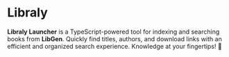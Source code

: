 # Libraly
**Libraly Launcher** is a TypeScript-powered tool for indexing and searching books from **LibGen**. Quickly find titles, authors, and download links with an efficient and organized search experience. Knowledge at your fingertips! 🚀
